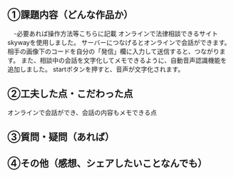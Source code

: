 ## ①課題内容（どんな作品か）
　-必要あれば操作方法等こちらに記載
オンラインで法律相談できるサイト
skywayを使用しました。
サーバーにつなげるとオンラインで会話ができます。
相手の画像下のコードを自分の「発信」欄に入力して送信すると、つながります。
また、相談中の会話を文字化してメモできるように、自動音声認識機能を追加しました。
startボタンを押すと、音声が文字化されます。


## ②工夫した点・こだわった点
オンラインで会話ができ、会話の内容もメモできる点


## ③質問・疑問（あれば）



## ④その他（感想、シェアしたいことなんでも）
